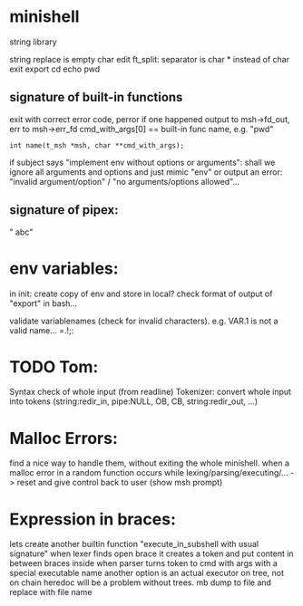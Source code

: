 # minishell

string library

string replace
is empty
char
edit ft_split: separator is char * instead of char
exit export cd echo pwd


## signature of built-in functions

exit with correct error code, perror if one happened
output to msh->fd_out, err to msh->err_fd
cmd_with_args[0] == built-in func name, e.g. "pwd"

```
int name(t_msh *msh, char **cmd_with_args);
```
if subject says "implement env without options or arguments":
	shall we ignore all arguments and options and just mimic "env" or output an error:
	"invalid argument/option" / "no arguments/options allowed"...

## signature of pipex:
" abc"

# env variables:
in init: create copy of env and store in local? check format of output of "export" in bash...

validate variablenames (check for invalid characters). e.g. VAR.1 is not a valid name...
=.!;:


# TODO Tom:
Syntax check of whole input (from readline)
Tokenizer: convert whole input into tokens (string:redir_in, pipe:NULL, OB, CB, string:redir_out, ...)

# Malloc Errors:
find a nice way to handle them, without exiting the whole minishell.
when a malloc error in a random function occurs while lexing/parsing/executing/... -> reset and give control back to user (show msh prompt)

# Expression in braces:
lets create another builtin function "execute_in_subshell with usual signature"
when lexer finds open brace it creates a token and put content in between braces inside
when parser turns token to cmd with args with a special executable name
another option is an actual executor on tree, not on chain
heredoc will be a problem without trees. mb dump to file and replace with file name
